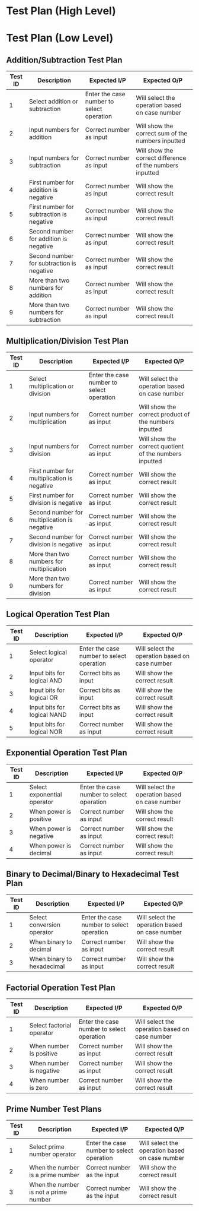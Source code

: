 # Test Plan (High Level)



# Test Plan (Low Level)
## Addition/Subtraction Test Plan

|  Test ID | Description  | Expected I/P  |  Expected O/P |
|---|---|---|---|
|  1 |  Select addition or subtraction | Enter the case number to select operation  | Will select the operation based on case number  |
|  2 |  Input numbers for addition | Correct number as input  |  Will show the correct sum of the numbers inputted |
|  3 | Input numbers for subtraction  | Correct number as input  | Will show the correct difference of the numbers inputted   |
|  4 | First number for addition is negative  | Correct number as input  | Will show the correct result |
|  5 | First number for subtraction is negative | Correct number as input  | Will show the correct result  |
|  6 | Second number for addition is negative  | Correct number as input  | Will show the correct result  |
|  7 | Second number for subtraction is negative  | Correct number as input  | Will show the correct result  |
|  8 | More than two numbers for addition  | Correct number as input  | Will show the correct result  |
|  9 | More than two numbers for subtraction  | Correct number as input  | Will show the correct result  |


## Multiplication/Division Test Plan

|  Test ID | Description  | Expected I/P  |  Expected O/P |
|---|---|---|---|
|  1 |  Select multiplication or division | Enter the case number to select operation  | Will select the operation based on case number  |
|  2 |  Input numbers for multiplication | Correct number as input  |  Will show the correct product of the numbers inputted |
|  3 | Input numbers for division  | Correct number as input  | Will show the correct quotient of the numbers inputted   |
|  4 | First number for multiplication is negative  | Correct number as input  | Will show the correct result |
|  5 | First number for division is negative | Correct number as input  | Will show the correct result  |
|  6 | Second number for multiplication is negative  | Correct number as input  | Will show the correct result  |
|  7 | Second number for division is negative  | Correct number as input  | Will show the correct result  |
|  8 | More than two numbers for multiplication  | Correct number as input  | Will show the correct result  |
|  9 | More than two numbers for division  | Correct number as input  | Will show the correct result  |


## Logical Operation Test Plan

|  Test ID | Description  | Expected I/P  |  Expected O/P |
|---|---|---|---|
|  1 |  Select logical operator | Enter the case number to select operation  | Will select the operation based on case number  |
|  2 |  Input bits for logical AND  | Correct bits as input  | Will show the correct result  |
|  3 | Input bits for logical OR  | Correct bits as input  | Will show the correct result   |
|  4 | Input bits for logical NAND | Correct bits as input  | Will show the correct result |
|  5 | Input bits for logical NOR | Correct number as input  | Will show the correct result  |

## Exponential Operation Test Plan
|  Test ID | Description  | Expected I/P  |  Expected O/P |
|---|---|---|---|
|  1 |  Select exponential operator | Enter the case number to select operation  | Will select the operation based on case number  |
|  2 |  When power is positive  | Correct number as input  | Will show the correct result  |
|  3 |   When power is negative | Correct number as input | Will show the correct result   |
|  4 |  When power is decimal   | Correct number as input | Will show the correct result |

## Binary to Decimal/Binary to Hexadecimal Test Plan

|  Test ID | Description  | Expected I/P  |  Expected O/P |
|---|---|---|---|
|  1 |  Select conversion operator | Enter the case number to select operation  | Will select the operation based on case number  |
|  2 |  When binary to decimal | Correct number as input  | Will show the correct result  |
|  3 |   When binary to hexadecimal | Correct number as input | Will show the correct result   |

## Factorial Operation Test Plan

|  Test ID | Description  | Expected I/P  |  Expected O/P |
|---|---|---|---|
|  1 |  Select factorial operator | Enter the case number to select operation  | Will select the operation based on case number  |
|  2 |  When number is positive  | Correct number as input  | Will show the correct result  |
|  3 |   When number is negative | Correct number as input | Will show the correct result   |
|  4 |  When number is zero  | Correct number as input | Will show the correct result |

## Prime Number Test Plans

| Test ID   | Description | Expected I/P | Expected O/P
|---|---|---|---|
| 1 | Select prime number operator | Enter the case number to select operation  | Will select the operation based on case number  | 
| 2 | When the number is a prime number | Correct number as the input | Will show the correct result|
| 3 | When the number is not a prime number | Correct number as the input | Will show the correct result|
